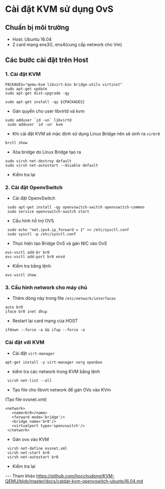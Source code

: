 # Cài đặt KVM sử dụng OvS

## Chuẩn bị môi trường

- Host:  Ubuntu 16.04 
- 2 card mạng ens3(), ens4(cung cấp network cho Vm)

## Các bước cài đặt trên Host


### 1.  Cài đặt KVM

```
PACKAGES="qemu-kvm libvirt-bin bridge-utils virtinst"
sudo apt-get update
sudo apt-get dist-upgrade -qy

sudo apt-get install -qy ${PACKAGES}
 ```

- Gán quyển cho user libvirtd và kvm

```
sudo adduser `id -un` libvirtd
 sudo adduser `id -un` kvm
 ```
 - Khi cài đặt KVM sẽ mặc định sử dụng Linux Bridge nên sẽ sinh ra `virbr0`
```
brctl show
```
- Xóa bridge do Linux Bridge tạo ra

```
sudo virsh net-destroy default 
sudo virsh net-autostart --disable default
```

- Kiểm tra lại

### 2. Cài đặt OpenvSwitch

- Cài đặt OpenvSwitch

```
 sudo apt-get install -qy openvswitch-switch openvswitch-common 
 sudo service openvswitch-switch start
```

- Cấu hình hỗ trợ OVS
```
 sudo echo "net.ipv4.ip_forward = 1" >> /etc/sysctl.conf
 sudo sysctl -p /etc/sysctl.conf
 ```
 - Thực hiện tạo Bridge OvS và gán NIC vào OvS

 ```
 ovs-vsctl add-br br0
 ovs-vsctl add-port br0 ens4
 ```
 - Kiểm tra bằng lệnh
 ```
 ovs-vsctl show
 ```

 ### 3. Cấu hình network cho máy chủ

 - Thêm dòng này trong file `/etc/network/interfaces`
 ```
auto br0
iface br0 inet dhcp
 ```

 - Restart lại card mạng của HOST
 ```
 ifdown --force -a && ifup --force -a
 ```

### Cài đặt với KVM
- Cài đặt `virt-manager`
```
apt-get install -y virt-manager xorg openbox
```

- kiểm tra các network trong KVM bằng lệnh 
```
 virsh net-list --all
 ```
- Tạo file cho libvirt network để gán OVs vào KVm

(Tạo file ovsnet.xml)

```
<network>
   <name>br0</name>
   <forward mode='bridge'/>
   <bridge name='br0'/>
   <virtualport type='openvswitch'/>
 </network>
 ```

 - Gán ovs vào KVM
```
 virsh net-define ovsnet.xml
 virsh net-start br0
 virsh net-autostart br0
```

- Kiểm tra lại 


--- Tham khảo
https://github.com/hocchudong/KVM-QEMU/blob/master/docs/catdat-kvm-openvswitch-ubuntu16.04.md